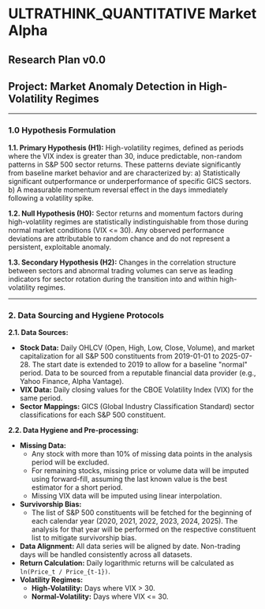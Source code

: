 # ULTRATHINK_QUANTITATIVE Market Alpha
## Research Plan v0.0
## Project: Market Anomaly Detection in High-Volatility Regimes

---

### 1.0 Hypothesis Formulation

**1.1. Primary Hypothesis (H1):**
High-volatility regimes, defined as periods where the VIX index is greater than 30, induce predictable, non-random patterns in S&P 500 sector returns. These patterns deviate significantly from baseline market behavior and are characterized by:
a) Statistically significant outperformance or underperformance of specific GICS sectors.
b) A measurable momentum reversal effect in the days immediately following a volatility spike.

**1.2. Null Hypothesis (H0):**
Sector returns and momentum factors during high-volatility regimes are statistically indistinguishable from those during normal market conditions (VIX <= 30). Any observed performance deviations are attributable to random chance and do not represent a persistent, exploitable anomaly.

**1.3. Secondary Hypothesis (H2):**
Changes in the correlation structure between sectors and abnormal trading volumes can serve as leading indicators for sector rotation during the transition into and within high-volatility regimes.

---

### 2. Data Sourcing and Hygiene Protocols

**2.1. Data Sources:**
- **Stock Data:** Daily OHLCV (Open, High, Low, Close, Volume), and market capitalization for all S&P 500 constituents from 2019-01-01 to 2025-07-28. The start date is extended to 2019 to allow for a baseline "normal" period. Data to be sourced from a reputable financial data provider (e.g., Yahoo Finance, Alpha Vantage).
- **VIX Data:** Daily closing values for the CBOE Volatility Index (VIX) for the same period.
- **Sector Mappings:** GICS (Global Industry Classification Standard) sector classifications for each S&P 500 constituent.

**2.2. Data Hygiene and Pre-processing:**
- **Missing Data:**
    - Any stock with more than 10% of missing data points in the analysis period will be excluded.
    - For remaining stocks, missing price or volume data will be imputed using forward-fill, assuming the last known value is the best estimator for a short period.
    - Missing VIX data will be imputed using linear interpolation.
- **Survivorship Bias:**
    - The list of S&P 500 constituents will be fetched for the beginning of each calendar year (2020, 2021, 2022, 2023, 2024, 2025). The analysis for that year will be performed on the respective constituent list to mitigate survivorship bias.
- **Data Alignment:** All data series will be aligned by date. Non-trading days will be handled consistently across all datasets.
- **Return Calculation:** Daily logarithmic returns will be calculated as `ln(Price_t / Price_{t-1})`.
- **Volatility Regimes:**
    - **High-Volatility:** Days where VIX > 30.
    - **Normal-Volatility:** Days where VIX <= 30.
